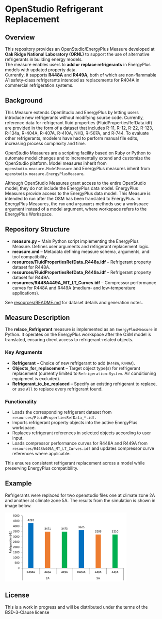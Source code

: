 
# OpenStudio Refrigerant Replacement

## Overview
This repository provides an OpenStudio/EnergyPlus Measure developed at **Oak Ridge National Laboratory (ORNL)** to support the use of alternative refrigerants in building energy models.  
The measure enables users to **add or replace refrigerants** in EnergyPlus models with updated property data.  
Currently, it supports **R448A** and **R449A**, both of which are non-flammable A1 safety-class refrigerants intended as replacements for R404A in commercial refrigeration systems.

## Background

This Measure extends OpenStudio and EnergyPlus by letting users introduce new refrigerants without modifying source code. Currently, reference data for refrigerant fluid properties (FluidPropertiesRefData.idf) are provided in the form of a dataset that includes R-11, R-12, R-22, R-123, R-134a, R-404A, R-407A, R-410A, NH3, R-507A, and R-744. To evaluate other refrigerants, modelers have had to perform manual file edits, increasing process complexity and time.

OpenStudio Measures are a scripting facility based on Ruby or Python to automate model changes and to incrementally extend and customize the OpenStudio platform. Model measures inherit from `openstudio.measure.ModelMeasure` and EnergyPlus measures inherit from `openstudio.measure.EnergyPlusMeasure`.

Although OpenStudio Measures grant access to the entire OpenStudio model, they do not include the EnergyPlus data model. EnergyPlus Measures provide access to the EnergyPlus data model. This Measure is intended to run after the OSM has been translated to EnergyPlus. In EnergyPlus Measures, the `run` and `arguments` methods use a workspace argument instead of a model argument, where workspace refers to the EnergyPlus Workspace.

## Repository Structure
- **measure.py** – Main Python script implementing the EnergyPlus Measure. Defines user arguments and refrigerant replacement logic.  
- **measure.xml** – Metadata defining measure schema, arguments, and tool compatibility.  
- **resources/FluidPropertiesRefData_R448a.idf** – Refrigerant property dataset for R448A.  
- **resources/FluidPropertiesRefData_R449a.idf** – Refrigerant property dataset for R449A.  
- **resources/R448A449A_MT_LT_Curves.idf** – Compressor performance curves for R448A and R449A (medium- and low-temperature applications).

See [resources/README.md](replace_refrigerant/resources/README.md) for dataset details and generation notes.

## Measure Description
The **relace_Refrigerant** measure is implemented as an `EnergyPlusMeasure` in Python. It operates on the EnergyPlus workspace after the OSM model is translated, ensuring direct access to refrigerant-related objects.  

### Key Arguments
- **Refrigerant** – Choice of new refrigerant to add (`R448A`, `R449A`).  
- **Objects_for_replacement** – Target object type(s) for refrigerant replacement (currently limited to `Refrigeration:System`. Air conditioning equipment is excluded).  
- **Refrigerant_to_be_replaced** – Specify an existing refrigerant to replace, or use `All` to replace every refrigerant found.  

### Functionality
- Loads the corresponding refrigerant dataset from `resources/FluidPropertiesRefData_*.idf`.
- Imports refrigerant property objects into the active EnergyPlus workspace.
- Replaces refrigerant references in selected objects according to user input.
- Loads compressor performance curves for R448A and R449A from `resources/R448A449A_MT_LT_Curves.idf` and updates compressor curve references where applicable.

This ensures consistent refrigerant replacement across a model while preserving EnergyPlus compatibility.

## Example
Refrigerants were replaced for two openstudio files one at climate zone 2A and another at climate zone 5A. The results from the simulation is shown in image below.

<img src="example_result.png" width="400" alt="Results for SuperMarket Refrigeration Energy Consumption">

## License
This is a work in progress and will be distributed under the terms of the BSD-3-Clause license
